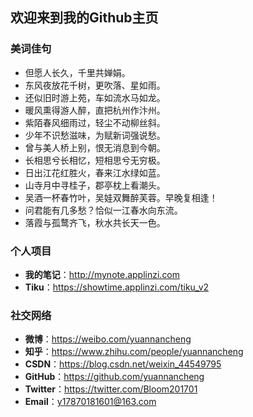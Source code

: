 ## 欢迎来到我的Github主页

### 美词佳句

- 但愿人长久，千里共婵娟。
- 东风夜放花千树，更吹落、星如雨。
- 还似旧时游上苑，车如流水马如龙。
- 暖风熏得游人醉，直把杭州作汴州。
- 紫陌春风细雨过，轻尘不动柳丝斜。
- 少年不识愁滋味，为赋新词强说愁。
- 曾与美人桥上别，恨无消息到今朝。
- 长相思兮长相忆，短相思兮无穷极。
- 日出江花红胜火，春来江水绿如蓝。
- 山寺月中寻桂子，郡亭枕上看潮头。
- 吴酒一杯春竹叶，吴娃双舞醉芙蓉。早晚复相逢！
- 问君能有几多愁？恰似一江春水向东流。
- 落霞与孤鹜齐飞，秋水共长天一色。

### 个人项目

- **我的笔记**：http://mynote.applinzi.com
- **Tiku**：https://showtime.applinzi.com/tiku_v2

### 社交网络

- **微博**：https://weibo.com/yuannancheng
- **知乎**：https://www.zhihu.com/people/yuannancheng
- **CSDN**：https://blog.csdn.net/weixin_44549795
- **GitHub**：https://github.com/yuannancheng
- **Twitter**：https://twitter.com/Bloom201701
- **Email**：y17870181601@163.com